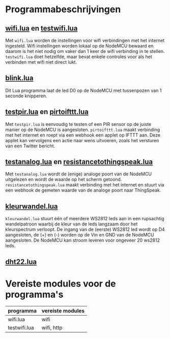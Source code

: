 # Programmabeschrijvingen

## [wifi.lua](wifi.lua) en [testwifi.lua](testwifi.lua)
Met `wifi.lua` worden de instellingen voor wifi verbindingen met het internet ingesteld. Wifi instellingen worden lokaal op de NodeMCU bewaard en daarom is het niet nodig om vaker dan 1 keer de wifi verbinding in te stellen. `testwifi.lua` doet hetzelfde, maar bevat enkele controles voor als het verbinden met wifi niet direct lukt.
## [blink.lua](blink.lua)
Dit Lua programma laat de led D0 op de NodeMCU met tussenpozen van 1 seconde knipperen.
## [testpir.lua](testpir.lua) en [pirtoifttt.lua](pirtoifttt.lua)
Met `testpir.lua` is eenvoudig te testen of een PIR sensor op de juiste manier op de NodeMCU is aangesloten. `pirtoifttt.lua` maakt verbinding met het internet en roept via een webhook een applet op IFTTT aan. Deze applet kan vervolgens een actie naar wens uitvoeren, zoals het versturen van een Twitter bericht.
## [testanalog.lua](testanalog.lua) en [resistancetothingspeak.lua](resistancetothingspeak.lua)
Met `testanalog.lua` wordt de (enige) analoge poort van de NodeMCU uitgelezen en wordt de waarde op het scherm getoond. `resistancetothingspeak.lua` maakt verbinding met het internet en stuurt via een webhook de gemeten waarde van de analoge poort naar ThingSpeak.
## [kleurwandel.lua](kleurwandel.lua)
`kleurwandel.lua` stuurt één of meerdere WS2812 leds aan in een rupsachtig wandelpatroon waarbij de kleur van de leds langzaam door het kleurspectrum verloopt. De ingang van de (eerste) WS2812 led wordt op D4 aangesloten, de (+) en (-) worden op de Vin en GND van de NodeMCU aangesloten. De NodeMCU kan stroom leveren voor ongeveer 20 ws2812 leds.
## [dht22.lua](dht22.lua)

# Vereiste modules voor de programma's
| programma         | vereiste modules |
| ---------         | ---------------- |
| wifi.lua          | wifi |
| testwifi.lua      |  wifi, http |
